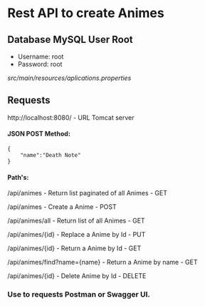# Rest API to create Animes

## Database MySQL User Root
- Username: root
- Password: root

*src/main/resources/aplications.properties*

## Requests

http://localhost:8080/ - URL Tomcat server

#### JSON POST Method:
```
{
    "name":"Death Note"
}
```

#### Path's:

/api/animes - Return list paginated of all Animes - GET 

/api/animes - Create a Anime - POST

/api/animes/all - Return list of all Animes - GET 

/api/animes/{id} - Replace a Anime by Id - PUT

/api/animes/{id} - Return a Anime by Id - GET

/api/animes/find?name={name} - Return a Anime by name - GET

/api/animes/{id} - Delete Anime by Id - DELETE

### Use to requests Postman or Swagger UI.
